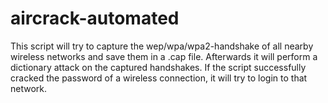 # aircrack-automated
This script will try to capture the wep/wpa/wpa2-handshake of all nearby wireless networks and save them in a .cap file. Afterwards it will perform a dictionary attack on the captured handshakes. If the script successfully cracked the password of a wireless connection, it will try to login to that network.
